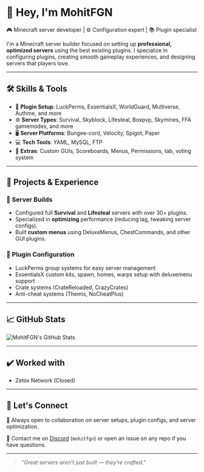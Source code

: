 # 👋 Hey, I'm MohitFGN

🎮 Minecraft server developer | ⚙️ Configuration expert | 📚 Plugin specialist

I'm a Minecraft server builder focused on setting up **professional, optimized servers** using the best existing plugins. I specialize in configuring plugins, creating smooth gameplay experiences, and designing servers that players love.

---

## 🛠️ Skills & Tools
- 🔧 **Plugin Setup**: LuckPerms, EssentialsX, WorldGuard, Multiverse, Authme, and more
- ⚙️ **Server Types**: Survival, Skyblock, Lifesteal, Boxpvp, Skymines, FFA gamemodes, and more
- 🖥️ **Server Platforms**: Bungee-cord, Velocity, Spigot, Paper
- 💻 **Tech Tools**: YAML, MySQL, FTP
- 🎨 **Extras**: Custom GUIs, Scoreboards, Menus, Permissions, tab, voting system
---

## 🚀 Projects & Experience

### 🔹 Server Builds
- Configured full **Survival** and **Lifesteal** servers with over 30+ plugins.
- Specialized in **optimizing** performance (reducing lag, tweaking server configs).
- Built **custom menus** using DeluxeMenus, ChestCommands, and other GUI plugins.

### 🔹 Plugin Configuration
- LuckPerms group systems for easy server management
- EssentialsX custom kits, spawn, homes, warps setup with deluxemenu support
- Crate systems (CrateReloaded, CrazyCrates)
- Anti-cheat systems (Themis, NoCheatPlus)

---

## 📈 GitHub Stats
![MohitFGN's GitHub Stats](https://github-readme-stats.vercel.app/api?username=MohitFGN&show_icons=true&theme=radical)

---

## ✔️ Worked with
- Zetox Network (Closed)

---

## 💬 Let's Connect
🧠 Always open to collaboration on server setups, plugin configs, and server optimization.

📩 Contact me on [Discord]([https://discord.com/](https://discord.gg/hA4ujT9T8K)) (`mohitfgn`) or open an issue on any repo if you have questions.

---

> *"Great servers aren’t just built — they’re crafted."*

